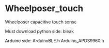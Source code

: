 # Wheelposer_touch
Wheelposer capacitive touch sense 

Must download 
python side:
bleak

Arduino side: 
ArduinoBLE.h
Arduino_APDS9960.h

